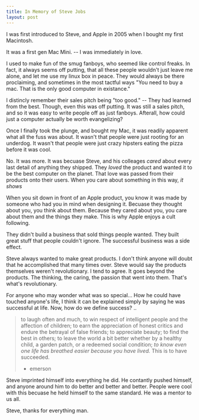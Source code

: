 ```yaml
---
title: In Memory of Steve Jobs
layout: post
---
```


I was first introduced to Steve, and Apple in 2005 when I bought my
first Macintosh.
  
It was a first gen Mac Mini. -- I was immediately in love.
  
I used to make fun of the smug fanboys, who seemed like control
freaks. In fact, it always seems off putting, that all these people
wouldn't just leave me alone, and let me use my linux box in peace. They
would always be there proclaiming, and sometimes in the most tactful
ways "You need to buy a mac. That is the only good computer in
existance."
  
I distincly remember their sales pitch being "too good." -- They had
learned from the best. Though, even this was off putting. It was still a
sales pitch, and so it was easy to write people off as just fanboys.
Afterall, how could just a computer actually be worth evangelizing?
  
Once I finally took the plunge, and bought my Mac, it was readily
apparent what all the fuss was about. It wasn't that people were
just rooting for an underdog. It wasn't that people were just crazy
hipsters eating the pizza before it was cool.
  
No. It was more. It was becuase Steve, and his colleages *cared* about
every last detail of anything they shipped. They *loved* the product
and wanted it to be the best computer on the planet. That love was
passed from their products onto their users. When you care about
something in this way, *it shows*
  
When you sit down in front of an Apple product, you know it was made by
someone who had you in mind when designing it. Becuase they thought
about you, you think about them. Because they cared about you, you
care about them and the things they make. This is why Apple enjoys a
cult following.
  
They didn't build a business that sold things people wanted. They built
great stuff that people couldn't ignore. The successful business was a
side effect.
  
Steve always wanted to make great products. I don't think anyone will
doubt that he accomplished that many times over. Steve would say
the products themselves weren't revolutionary. I tend to agree. It
goes beyond the products. The thinking, the caring, the passion that
went into them. That's what's revolutionary.
  
For anyone who may wonder what was so special... How he could have
touched anyone's life, I think it can be explained simply by saying he
was successful at life. Now, how do we define success?
..
>to laugh often and much, to win respect of intelligent people and the affection of children;
>to earn the appreciation of honest critics and endure the betrayal of false friends;
>to appreciate beauty; to find the best in others;
>to leave the world a bit better whether by a healthy child, a garden patch, or a redeemed social condition;
>*to know even one life has breathed easier because you have lived.* This is to have succeeded.
>- emerson
  
Steve imprinted himself into everything he did. He contantly pushed
himself, and anyone around him to do better and better and better.
People were cool with this becuase he held himself to the same
standard. He was a mentor to us all.
  
Steve, thanks for everything man.
